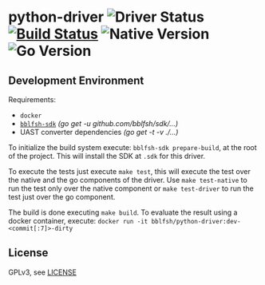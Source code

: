 # python-driver  ![Driver Status](https://img.shields.io/badge/status-beta-dbd25c.svg) [![Build Status](https://travis-ci.org/bblfsh/python-driver.svg?branch=master)](https://travis-ci.org/bblfsh/python-driver) ![Native Version](https://img.shields.io/badge/python%20version-1:2:3-aa93ea.svg) ![Go Version](https://img.shields.io/badge/go%20version-1.8-63afbf.svg)



Development Environment
-----------------------

Requirements:
- `docker`
- [`bblfsh-sdk`](https://github.com/bblfsh/sdk) _(go get -u github.com/bblfsh/sdk/...)_
- UAST converter dependencies _(go get -t -v ./...)_

To initialize the build system execute: `bblfsh-sdk prepare-build`, at the root of the project. This will install the SDK at `.sdk` for this driver.

To execute the tests just execute `make test`, this will execute the test over the native and the go components of the driver. Use `make test-native` to run the test only over the native component or `make test-driver` to run the test just over the go component.

The build is done executing `make build`. To evaluate the result using a docker container, execute:
`docker run -it bblfsh/python-driver:dev-<commit[:7]>-dirty`


License
-------

GPLv3, see [LICENSE](LICENSE)



